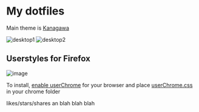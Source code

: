 # My dotfiles
Main theme is [Kanagawa](https://github.com/rebelot/kanagawa.nvim)

![desktop1](https://github.com/user-attachments/assets/c7e5e11b-e630-47b1-b1f3-3151beb2617e)
![desktop2](https://github.com/user-attachments/assets/febfdc4e-4ce4-4130-a249-7aa62db0d9c3)


## Userstyles for Firefox
![image](https://github.com/user-attachments/assets/e2265dcf-5cc3-456c-b7aa-2f78fc15bc32)

To install, [enable userChrome](https://www.userchrome.org/how-create-userchrome-css.html) for your browser and place [userChrome.css](https://github.com/petter-tchirkov/dotfiles/blob/main/userstyles/userChrome.css) in your chrome folder

likes/stars/shares an blah blah blah
